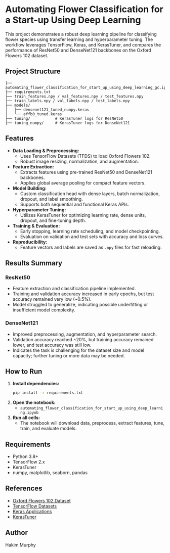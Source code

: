 # Automating Flower Classification for a Start-up Using Deep Learning

This project demonstrates a robust deep learning pipeline for classifying flower species using transfer learning and hyperparameter tuning. The workflow leverages TensorFlow, Keras, and KerasTuner, and compares the performance of ResNet50 and DenseNet121 backbones on the Oxford Flowers 102 dataset.

## Project Structure

```
├── automating_flower_classification_for_start_up_using_deep_learning_gc.ipynb
├── requirements.txt
├── train_features.npy / val_features.npy / test_features.npy
├── train_labels.npy / val_labels.npy / test_labels.npy
├── models/
│   ├── densenet121_tuned_numpy.keras
│   └── effb0_tuned.keras
├── tuning/           # KerasTuner logs for ResNet50
├── tuning_numpy/     # KerasTuner logs for DenseNet121
```

## Features
- **Data Loading & Preprocessing:**
  - Uses TensorFlow Datasets (TFDS) to load Oxford Flowers 102.
  - Robust image resizing, normalization, and augmentation.
- **Feature Extraction:**
  - Extracts features using pre-trained ResNet50 and DenseNet121 backbones.
  - Applies global average pooling for compact feature vectors.
- **Model Building:**
  - Custom classification head with dense layers, batch normalization, dropout, and label smoothing.
  - Supports both sequential and functional Keras APIs.
- **Hyperparameter Tuning:**
  - Utilizes KerasTuner for optimizing learning rate, dense units, dropout, and fine-tuning depth.
- **Training & Evaluation:**
  - Early stopping, learning rate scheduling, and model checkpointing.
  - Evaluation on validation and test sets with accuracy and loss curves.
- **Reproducibility:**
  - Feature vectors and labels are saved as `.npy` files for fast reloading.

## Results Summary

### ResNet50
- Feature extraction and classification pipeline implemented.
- Training and validation accuracy increased in early epochs, but test accuracy remained very low (~0.5%).
- Model struggled to generalize, indicating possible underfitting or insufficient model complexity.

### DenseNet121
- Improved preprocessing, augmentation, and hyperparameter search.
- Validation accuracy reached ~20%, but training accuracy remained lower, and test accuracy was still low.
- Indicates the task is challenging for the dataset size and model capacity; further tuning or more data may be needed.

## How to Run
1. **Install dependencies:**
   ```bash
   pip install -r requirements.txt
   ```
2. **Open the notebook:**
   - `automating_flower_classification_for_start_up_using_deep_learning.ipynb`
3. **Run all cells:**
   - The notebook will download data, preprocess, extract features, tune, train, and evaluate models.

## Requirements
- Python 3.8+
- TensorFlow 2.x
- KerasTuner
- numpy, matplotlib, seaborn, pandas

## References
- [Oxford Flowers 102 Dataset](https://www.robots.ox.ac.uk/~vgg/data/flowers/102/)
- [TensorFlow Datasets](https://www.tensorflow.org/datasets)
- [Keras Applications](https://keras.io/api/applications/)
- [KerasTuner](https://keras.io/keras_tuner/)

## Author
Hakim Murphy

